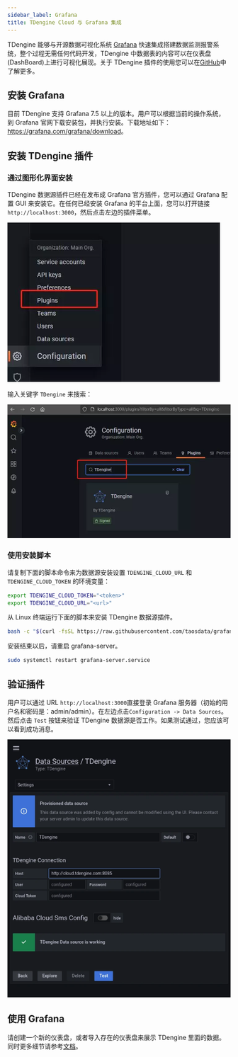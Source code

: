 ```yaml
---
sidebar_label: Grafana
title: TDengine Cloud 与 Grafana 集成
---
```


TDengine 能够与开源数据可视化系统 [Grafana](https://www.grafana.com/) 快速集成搭建数据监测报警系统，整个过程无需任何代码开发，TDengine 中数据表的内容可以在仪表盘(DashBoard)上进行可视化展现。关于 TDengine 插件的使用您可以在[GitHub](https://github.com/taosdata/grafanaplugin/blob/master/README.md)中了解更多。

## 安装 Grafana

目前 TDengine 支持 Grafana 7.5 以上的版本。用户可以根据当前的操作系统，到 Grafana 官网下载安装包，并执行安装。下载地址如下：<https://grafana.com/grafana/download>。

## 安装 TDengine 插件

### 通过图形化界面安装

TDengine 数据源插件已经在发布成 Grafana 官方插件，您可以通过 Grafana 配置 GUI 来安装它。在任何已经安装 Grafana 的平台上面，您可以打开链接 `http://localhost:3000`，然后点击左边的插件菜单。

![点击插件菜单](./grafana/click-plugin-menu-from-config.webp)

输入关键字 `TDengine` 来搜索：

![在 Grafana 插件里面搜索 TDengine](./grafana/search-tdengine-from-config.webp)


### 使用安装脚本

请复制下面的脚本命令来为数据源安装设置 `TDENGINE_CLOUD_URL` 和 `TDENGINE_CLOUD_TOKEN` 的环境变量：

```bash
export TDENGINE_CLOUD_TOKEN="<token>"
export TDENGINE_CLOUD_URL="<url>"
```

从 Linux 终端运行下面的脚本来安装 TDengine 数据源插件。

```bash
bash -c "$(curl -fsSL https://raw.githubusercontent.com/taosdata/grafanaplugin/master/install.sh)"
```

安装结束以后，请重启 grafana-server。

```bash
sudo systemctl restart grafana-server.service
```

## 验证插件

用户可以通过 URL `http://localhost:3000`直接登录 Grafana 服务器（初始的用户名和密码是：admin/admin）。在左边点击`Configuration -> Data Sources`。然后点击 `Test` 按钮来验证 TDengine 数据源是否工作。如果测试通过，您应该可以看到成功消息。

![验证 TDengine 数据源](./grafana/verifying-tdengine-datasource.webp)

## 使用 Grafana

请创建一个新的仪表盘，或者导入存在的仪表盘来展示 TDengine 里面的数据。同时更多细节请参考[文档](https://docs.taosdata.com/third-party/grafana#create-dashboard)。
